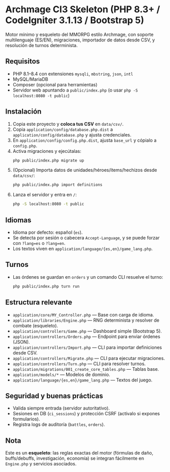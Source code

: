# Archmage CI3 Skeleton (PHP 8.3+ / CodeIgniter 3.1.13 / Bootstrap 5)

Motor mínimo y esqueleto del MMORPG estilo Archmage, con soporte multilenguaje (ES/EN),
migraciones, importador de datos desde CSV, y resolución de turnos determinista.

## Requisitos
- PHP 8.1–8.4 con extensiones `mysqli`, `mbstring`, `json`, `intl`
- MySQL/MariaDB
- Composer (opcional para herramientas)
- Servidor web apuntando a `public/index.php` (o usar `php -S localhost:8080 -t public`)

## Instalación
1. Copia este proyecto y **coloca tus CSV** en `data/csv/`.
2. Copia `application/config/database.php.dist` a `application/config/database.php` y ajusta credenciales.
3. En `application/config/config.php.dist`, ajusta `base_url` y cópialo a `config.php`.
4. Activa migraciones y ejecútalas:
   ```bash
   php public/index.php migrate up
   ```
5. (Opcional) Importa datos de unidades/héroes/ítems/hechizos desde `data/csv/`:
   ```bash
   php public/index.php import definitions
   ```
6. Lanza el servidor y entra en `/`:
   ```bash
   php -S localhost:8080 -t public
   ```

## Idiomas
- Idioma por defecto: español (`es`).
- Se detecta por sesión o cabecera `Accept-Language`, y se puede forzar con `?lang=es` o `?lang=en`.
- Los textos viven en `application/language/{es,en}/game_lang.php`.

## Turnos
- Las órdenes se guardan en `orders` y un comando CLI resuelve el turno:
  ```bash
  php public/index.php turn run
  ```

## Estructura relevante
- `application/core/MY_Controller.php` — Base con carga de idioma.
- `application/libraries/Engine.php` — RNG determinista y resolver de combate (esqueleto).
- `application/controllers/Game.php` — Dashboard simple (Bootstrap 5).
- `application/controllers/Orders.php` — Endpoint para enviar órdenes (JSON).
- `application/controllers/Import.php` — CLI para importar definiciones desde CSV.
- `application/controllers/Migrate.php` — CLI para ejecutar migraciones.
- `application/controllers/Turn.php` — CLI para resolver turnos.
- `application/migrations/001_create_core_tables.php` — Tablas base.
- `application/models/*` — Modelos de dominio.
- `application/language/{es,en}/game_lang.php` — Textos del juego.

## Seguridad y buenas prácticas
- Valida siempre entrada (servidor autoritativo). 
- Sesiones en DB (`ci_sessions`) y protección CSRF (actívalo si expones formularios).
- Registra logs de auditoría (`battles`, `orders`).

## Nota
Este es un **esqueleto**: las reglas exactas del motor (fórmulas de daño, buffs/debuffs,
investigación, economía) se integran fácilmente en `Engine.php` y servicios asociados.
